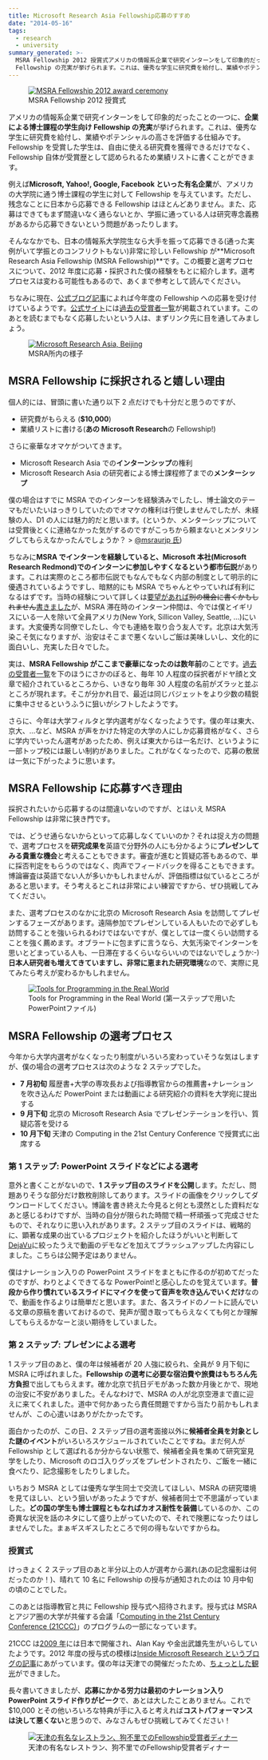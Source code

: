 ```yaml
---
title: Microsoft Research Asia Fellowship応募のすすめ
date: "2014-05-16"
tags:
  - research
  - university
summary_generated: >-
  MSRA Fellowship 2012 授賞式アメリカの情報系企業で研究インターンをして印象的だったことの一つに、企業による博士課程の学生向け
  Fellowship の充実が挙げられます。これは、優秀な学生に研究費を給付し、業績やポテンシャルの高さを評価する仕組みです。F...
---
```


<figure className="right">
  <a href="/images/msra-fellowship-2012.jpg"><img src="/images/msra-fellowship-2012-300x136.jpg" alt="MSRA Fellowship 2012 award ceremony" /></a>
  <figcaption>MSRA Fellowship 2012 授賞式</figcaption>
</figure>

アメリカの情報系企業で研究インターンをして印象的だったことの一つに、**企業による博士課程の学生向け Fellowship の充実**が挙げられます。これは、優秀な学生に研究費を給付し、業績やポテンシャルの高さを評価する仕組みです。Fellowship を受賞した学生は、自由に使える研究費を獲得できるだけでなく、Fellowship 自体が受賞歴として認められるため業績リストに書くことができます。

例えば**Microsoft, Yahoo!, Google, Facebook といった有名企業**が、アメリカの大学院に通う博士課程の学生に対して Fellowship を与えています。ただし、残念なことに日本から応募できる Fellowship はほとんどありません。また、応募はできてもまず間違いなく通らないとか、学振に通っている人は研究専念義務があるから応募できないという問題があったりします。

そんななかでも、日本の情報系大学院生なら大手を振って応募できる(通った実例がいて学振とのコンフリクトもない)非常に珍しい Fellowship が**Microsoft Research Asia Fellowship (MSRA Fellowship)**です。この概要と選考プロセスについて、2012 年度に応募・採択された僕の経験をもとに紹介します。選考プロセスは変わる可能性もあるので、あくまで参考として読んでください。

ちなみに現在、[公式ブログ記事](http://msraurjp.wordpress.com/2014/05/02/microsoft-research-asia-fellowship%e3%83%97%e3%83%ad%e3%82%b0%e3%83%a9%e3%83%a0%e3%81%ae%e3%81%94%e6%a1%88%e5%86%85/ "Microsoft Research Asia Fellowshipプログラムのご案内")によれば今年度の Fellowship への応募を受け付けているようです。[公式サイト](http://research.microsoft.com/en-us/collaboration/global/asia-pacific/talent/fellowship.aspx "Fellowships at Microsoft Research Asia - Microsoft Research")には[過去の受賞者一覧](http://research.microsoft.com/en-us/collaboration/global/asia-pacific/talent/fellows.aspx)が掲載されています。このあとを読むまでもなく応募したいという人は、まずリンク先に目を通してみましょう。

<figure className="right">
  <a href="/images/DSC00143.jpg"><img src="/images/DSC00143-300x199.jpg" alt="Microsoft Research Asia, Beijing" /></a>
  <figcaption>MSRA所内の様子</figcaption>
</figure>

## MSRA Fellowship に採択されると嬉しい理由

個人的には、冒頭に書いた通り以下 2 点だけでも十分だと思うのですが、

- 研究費がもらえる (**$10,000**)
- 業績リストに書ける(**あの Microsoft Research**の Fellowship!)

さらに豪華なオマケがついてきます。

- Microsoft Research Asia での**インターンシップ**の権利
- Microsoft Research Asia の研究者による博士課程修了までの**メンターシップ**

僕の場合はすでに MSRA でのインターンを経験済みでしたし、博士論文のテーマもだいたいはっきりしていたのでオマケの権利は行使しませんでしたが、未経験の人、D1 の人には魅力的だと思います。(というか、メンターシップについては受賞後とくに連絡なかった気がするのですがこっちから頼まないとメンタリングしてもらえなかったんでしょうか？ > [@msraurjp 氏](https://twitter.com/msraurjp "Noboru Kuno (msraurjp)"))

ちなみに**MSRA でインターンを経験していると、Microsoft 本社(Microsoft Research Redmond)でのインターンに参加しやすくなるという都市伝説**があります。これは実際のところ都市伝説でもなんでもなく内部の制度として明示的に優遇されているようですし、暗黙的にも MSRA でちゃんとやっていれば有利になるはずです。当時の経験について詳しくは[要望があれば](http://twitter.com/arcatdmz "Mention飛ばしてください:-)")~~別の機会に書くかもしれません~~[書きました](/ja/posts/2015-06-29-cs-research-internship-abroad)が、MSRA 滞在時のインターン仲間は、今では僕とイギリスにいる一人を除いて全員アメリカ(New York, Sillicon Valley, Seattle, …)にいます。大変優秀な同僚でしたし、今でも連絡を取り合う友人です。北京は大気汚染こそ気になりますが、治安はそこまで悪くないしご飯は美味しいし、文化的に面白いし、充実した日々でした。

実は、**MSRA Fellowship がここまで豪華になったのは数年前**のことです。[過去の受賞者一覧](http://research.microsoft.com/en-us/collaboration/global/asia-pacific/talent/fellows.aspx)を下のほうにさかのぼると、毎年 10 人程度の採択者がドヤ顔と文章で紹介されているところから、いきなり毎年 30 人程度の名前がズラッと並ぶところが現れます。そこが分かれ目で、最近は同じバジェットをより少数の精鋭に集中させるというふうに狙いがシフトしたようです。

さらに、今年は大学フィルタと学内選考がなくなったようです。僕の年は東大、京大、…など、MSRA が声をかけた特定の大学の人にしか応募資格がなく、さらに学内でいったん選考があったため、例えば東大からは一名だけ、というように一部トップ校には厳しい制約がありました。これがなくなったので、応募の敷居は一気に下がったように思います。

## MSRA Fellowship に応募すべき理由

採択されたいから応募するのは間違いないのですが、とはいえ MSRA Fellowship は非常に狭き門です。

では、どうせ通らないからといって応募しなくていいのか？それは捉え方の問題で、選考プロセスを**研究成果を**英語で分野外の人にも分かるように**プレゼンしてみる貴重な機会**と考えることもできます。審査が進むと質疑応答もあるので、単に採否判定をもらうのではなく、肉声でフィードバックを得ることもできます。博論審査は英語でない人が多いかもしれませんが、評価指標は似ているところがあると思います。そう考えるとこれは非常によい練習ですから、ぜひ挑戦してみてください。

また、選考プロセスのなかに北京の Microsoft Research Asia を訪問してプレゼンするフェーズがあります。遠隔参加でプレゼンしている人もいたので必ずしも訪問することを強いられるわけではないですが、僕としては一度くらい訪問することを強く薦めます。オブラートに包まずに言うなら、大気汚染でインターンを思いとどまっている人も、一日滞在するくらいならいいのではないでしょうか:-) **日本人研究者も増えてきていますし、非常に恵まれた研究環境**なので、実際に見てみたら考えが変わるかもしれません。

<figure className="right">
  <a href="/images/Tools-for-Programming-in-the-Real-World.pptx"><img src="/images/Tools-for-Programming-in-the-Real-World-300x225.jpg" alt="Tools for Programming in the Real World" /></a>
  <figcaption>Tools for Programming in the Real World (第一ステップで用いたPowerPointファイル)</figcaption>
</figure>

## MSRA Fellowship の選考プロセス

今年から大学内選考がなくなったり制度がいろいろ変わっていそうな気はしますが、僕の場合の選考プロセスは次のような 2 ステップでした。

- **7 月初旬** 履歴書+大学の専攻長および指導教官からの推薦書+ナレーションを吹き込んだ PowerPoint または動画による研究紹介の資料を大学宛に提出する
- **9 月下旬** 北京の Microsoft Research Asia でプレゼンテーションを行い、質疑応答を受ける
- **10 月下旬** 天津の Computing in the 21st Century Conference で授賞式に出席する

### 第 1 ステップ: PowerPoint スライドなどによる選考

意外と書くことがないので、**1 ステップ目のスライドを公開**します。ただし、問題ありそうな部分だけ数枚削除してあります。スライドの画像をクリックしてダウンロードしてください。博論を書き終えた今見ると何とも漠然とした資料だなあと感じるわけですが、当時の自分が限られた時間で精一杯頑張って完成させたもので、それなりに思い入れがあります。2 ステップ目のスライドは、戦略的に、顕著な成果の出ているプロジェクトを紹介したほうがいいと判断して[DejaVu](https://junkato.jp/ja/dejavu/ "DejaVu | junkato.jp")に絞ったうえで動画のデモなどを加えてブラッシュアップした内容にしました。こちらは公開予定はありません。

僕はナレーション入りの PowerPoint スライドをまともに作るのが初めてだったのですが、わりとよくできてるな PowerPoint!と感心したのを覚えています。**普段から作り慣れているスライドにマイクを使って音声を吹き込んでいくだけ**なので、動画を作るよりは簡単だと思います。また、各スライドのノートに読んでいる文章の原稿を書いておけるので、発声が聞き取ってもらえなくても何とか理解してもらえるかなーと淡い期待をしていました。

### 第 2 ステップ: プレゼンによる選考

1 ステップ目のあと、僕の年は候補者が 20 人強に絞られ、全員が 9 月下旬に MSRA に呼ばれました。**Fellowship の選考に必要な宿泊費や旅費はもちろん先方負担**で出してもらえます。確か北京で抗日デモがあった数か月後とかで、現地の治安に不安がありました。そんなわけで、MSRA の人が北京空港まで直に迎えに来てくれました。道中で何かあったら責任問題ですから当たり前かもしれませんが、この心遣いはありがたかったです。

面白かったのが、この日、2 ステップ目の選考面接以外に**候補者全員を対象とした謎のイベント**がいろいろスケジュールされていたことですね。まだ何人が Fellowship として選ばれるか分からない状態で、候補者全員を集めて研究室見学をしたり、Microsoft のロゴ入りグッズをプレゼントされたり、ご飯を一緒に食べたり、記念撮影をしたりしました。

いちおう MSRA としては優秀な学生同士で交流してほしい、MSRA の研究環境を見てほしい、という狙いがあったようですが、候補者同士で不思議がっていました。**どの国の学生も博士課程ともなればカオス耐性を装備**しているのか、この奇異な状況を話のネタにして盛り上がっていたので、それで険悪になったりはしませんでした。まぁギスギスしたところで何の得もないですからね。

### 授賞式

けっきょく 2 ステップ目のあと半分以上の人が選考から漏れ(あの記念撮影は何だったのか！)、晴れて 10 名に Fellowship の授与が通知されたのは 10 月中旬の頃のことでした。

このあとは指導教官と共に Fellowship 授与式へ招待されます。授与式は MSRA とアジア圏の大学が共催する会議「[Computing in the 21st Century Conference (21CCC)](http://msra.cn/zh-cn/events/21centurycomputing.aspx "21世纪的计算大会- 微软亚洲研究院")」のプログラムの一部になっています。

21CCC は[2009 年](http://research.microsoft.com/en-us/events/21century2009/ "Computing in the 21st Century 2009")には日本で開催され、Alan Kay や金出武雄先生がいらしていたようです。2012 年度の授与式の模様は[Inside Microsoft Research というブログの記事](http://blogs.technet.com/b/inside_microsoft_research/archive/2012/10/26/14-years-of-inspiring-asia-pacific-ph-d-candidates.aspx "14 Years of Inspiring Asia Pacific Ph.D. Candidates")にあがっています。僕の年は天津での開催だったため、[ちょっとした観光](https://picasaweb.google.com/digitalmuseum.lab/201210TianjingChina)ができました。

長々書いてきましたが、**応募にかかる労力は最初のナレーション入り PowerPoint スライド作りがピーク**で、あとは大したことありません。これで$10,000 とその他いろいろな特典が手に入ると考えれば**コストパフォーマンスは決して悪くない**と思うので、みなさんもぜひ挑戦してみてください！

<figure className="center">
  <a href="/images/DSC06767.jpg"><img src="/images/DSC06767-300x199.jpg" alt="天津の有名なレストラン、狗不里でのFellowship受賞者ディナー" /></a>
  <figcaption>天津の有名なレストラン、狗不里でのFellowship受賞者ディナー</figcaption>
</figure>
